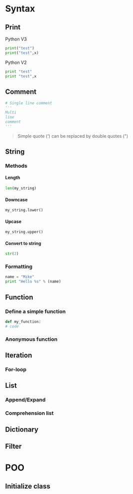 # Syntax
## Print
Python V3
```python
print("test")
print("test",x)
```
Python V2
```python
print "test"
print "test",x
```
## Comment
```python
# Single line comment
''' 
Multi
line 
comment
'''
```
> Simple quote (') can be replaced by double quotes (")
## String
### Methods
#### Length
```python
len(my_string)
```
#### Downcase
```python
my_string.lower()
```
#### Upcase
```python
my_string.upper()
```
#### Convert to string
```python
str(2)
```
### Formatting
```python
name = "Mike"
print "Hello %s" % (name)
```
## Function
### Define a simple function
```python
def my_function:
# code
```
### Anonymous function
## Iteration
### For-loop
## List
### Append/Expand
### Comprehension list
## Dictionary
## Filter

# POO
## Initialize class


<!--stackedit_data:
eyJoaXN0b3J5IjpbMTI5OTA4MTAwNCwtNTYwODIxMjQxLDI3Nj
g3MDU1MiwzMDE3ODY1MjNdfQ==
-->